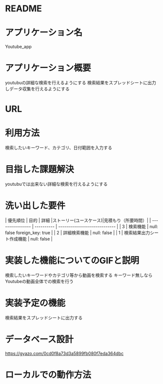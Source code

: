 # README

# アプリケーション名
Youtube_app
# アプリケーション概要
youtubuの詳細な検索を行えるようにする
検索結果をスプレッドシートに出力しデータ収集を行えるようにする
# URL

# 利用方法
検索したいキーワード、カテゴリ、日付範囲を入力する
# 目指した課題解決
youtubuでは出来ない詳細な検索を行えるようにする

# 洗い出した要件
| 優先順位   | 目的       | 詳細 |ストーリー(ユースケース)|見積もり（所要時間）|
| ---------------- | ---------- | ----------------------------- |
| 3 | 検索機能 | null: false foreign_key: true |
| 2    | 詳細検索機能   | null: false                   |
| 1    | 検索結果出力シート作成機能 | null: false                   |


# 実装した機能についてのGIFと説明
検索したいキーワードやカテゴリ等から動画を検索する
キーワード無しならYoutubeの動画全体での検索を行う
# 実装予定の機能
検索結果をスプレッドシートに出力する
# データベース設計
https://gyazo.com/0cd0f8a73d3a5899fb080f7eda364dbc
# ローカルでの動作方法
